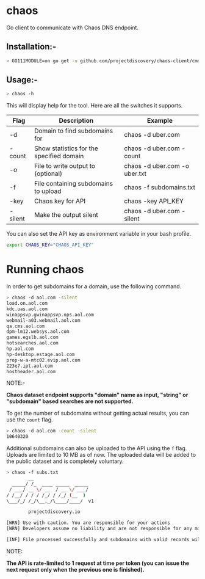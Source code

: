 # chaos

Go client to communicate with Chaos DNS endpoint. 

## Installation:- 

```bash
> GO111MODULE=on go get -u github.com/projectdiscovery/chaos-client/cmd/chaos
```

## Usage:- 

```bash
> chaos -h
```

This will display help for the tool. Here are all the switches it supports.

| Flag    | Description                              | Example                   |
|---------|------------------------------------------|---------------------------|
| -d      | Domain to find subdomains for            | chaos -d uber.com         |
| -count  | Show statistics for the specified domain | chaos -d uber.com -count  |
| -o  | File to write output to (optional)           | chaos -d uber.com -o uber.txt  |
| -f      | File containing subdomains to upload     | chaos -f subdomains.txt   |
| -key    | Chaos key for API                        | chaos -key API_KEY        |
| -silent | Make the output silent                   | chaos -d uber.com -silent |

You can also set the API key as environment variable in your bash profile. 

```bash
export CHAOS_KEY="CHAOS_API_KEY"
```

# Running chaos

In order to get subdomains for a domain, use the following command.

```bash
> chaos -d aol.com -silent 
load.on.aol.com
kdc.uas.aol.com
winappsvp.gwinappsvp.ops.aol.com
webmail-a03.webmail.aol.com
qa.cms.aol.com
dpm-lm12.websys.aol.com
games.egslb.aol.com
hotsearches.aol.com
hp.aol.com
hp-desktop.estage.aol.com
prop-w-a-mtc02.evip.aol.com
223e7.ipt.aol.com
hostheader.aol.com
```

NOTE:- 

**Chaos dataset endpoint supports "domain" name as input, "string" or "subdomain" based searches are not supported.**   

To get the number of subdomains without getting actual results, you can use the `count` flag.

```bash
> chaos -d aol.com -count -silent 
10640320
```

Additional subdomains can also be uploaded to the API using the `f` flag. Uploads are limited to 10 MB as of now. The uploaded data will be added to the public dataset and is completely voluntary. 

```bash
> chaos -f subs.txt
        __                    
  _____/ /_  ____ _____  _____
 / ___/ __ \/ __  / __ \/ ___/
/ /__/ / / / /_/ / /_/ (__  ) 
\___/_/ /_/\__,_/\____/____/  v1

		projectdiscovery.io

[WRN] Use with caution. You are responsible for your actions
[WRN] Developers assume no liability and are not responsible for any misuse or damage.

[INF] File processed successfully and subdomains with valid records will be updated to chaos dataset.
```

NOTE: 

**The API is rate-limited to 1 request at time per token (you can issue the next request only when the previous one is finished).**
